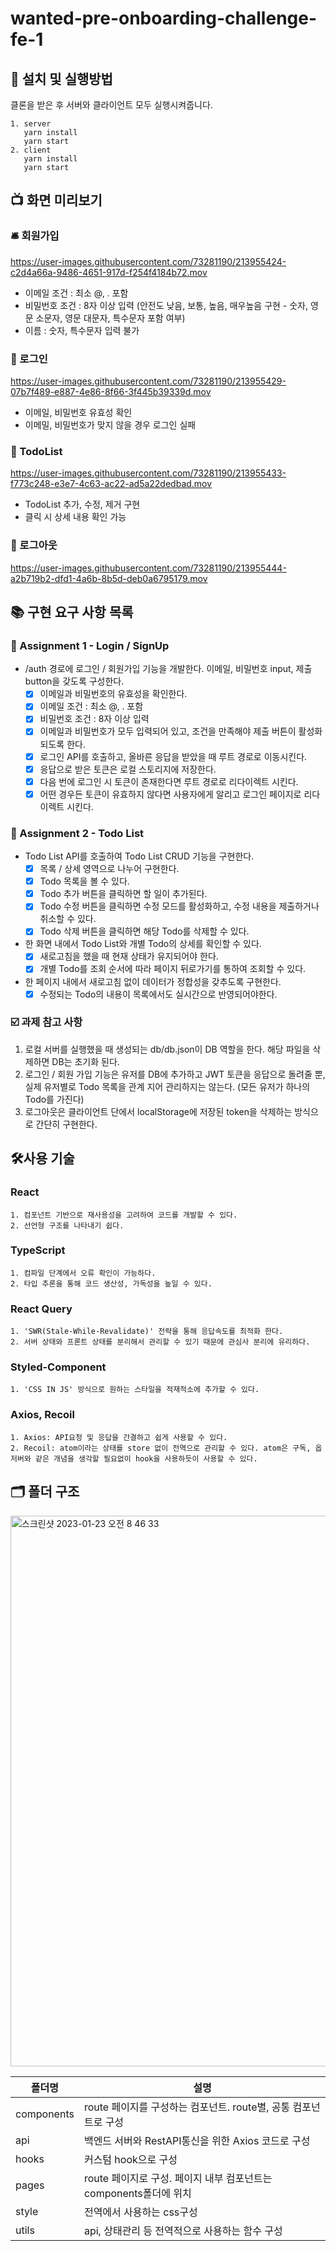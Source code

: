 # wanted-pre-onboarding-challenge-fe-1

## 🎥 설치 및 실행방법
클론을 받은 후 서버와 클라이언트 모두 실행시켜줍니다.

    1. server
       yarn install
       yarn start
    2. client
       yarn install
       yarn start

## 📺 화면 미리보기
### 🛎️ 회원가입
https://user-images.githubusercontent.com/73281190/213955424-c2d4a66a-9486-4651-917d-f254f4184b72.mov
- 이메일 조건 : 최소 @, . 포함
- 비밀번호 조건 : 8자 이상 입력 (안전도 낮음, 보통, 높음, 매우높음 구현 - 숫자, 영문 소문자, 영문 대문자, 특수문자 포함 여부)
- 이름 : 숫자, 특수문자 입력 불가

### 🔑 로그인
https://user-images.githubusercontent.com/73281190/213955429-07b7f489-e887-4e86-8f66-3f445b39339d.mov
- 이메일, 비밀번호 유효성 확인
- 이메밀, 비밀번호가 맞지 않을 경우 로그인 실패

### 📌 TodoList
https://user-images.githubusercontent.com/73281190/213955433-f773c248-e3e7-4c63-ac22-ad5a22dedbad.mov
- TodoList 추가, 수정, 제거 구현
- 클릭 시 상세 내용 확인 가능

### 📴 로그아웃
https://user-images.githubusercontent.com/73281190/213955444-a2b719b2-dfd1-4a6b-8b5d-deb0a6795179.mov


## 📚 구현 요구 사항 목록
### 🔐 Assignment 1 - Login / SignUp

- /auth 경로에 로그인 / 회원가입 기능을 개발한다. 이메일, 비밀번호 input, 제출 button을 갖도록 구성한다.
  - [X] 이메일과 비밀번호의 유효성을 확인한다.
  - [X] 이메일 조건 : 최소 @, . 포함
  - [X] 비밀번호 조건 : 8자 이상 입력
  - [X] 이메일과 비밀번호가 모두 입력되어 있고, 조건을 만족해야 제출 버튼이 활성화 되도록 한다.
  - [X] 로그인 API를 호출하고, 올바른 응답을 받았을 때 루트 경로로 이동시킨다.
  - [X] 응답으로 받은 토큰은 로컬 스토리지에 저장한다.
  - [X] 다음 번에 로그인 시 토큰이 존재한다면 루트 경로로 리다이렉트 시킨다.
  - [X] 어떤 경우든 토큰이 유효하지 않다면 사용자에게 알리고 로그인 페이지로 리다이렉트 시킨다.

### 🧾 Assignment 2 - Todo List

- Todo List API를 호출하여 Todo List CRUD 기능을 구현한다.
  - [X] 목록 / 상세 영역으로 나누어 구현한다.
  - [X] Todo 목록을 볼 수 있다.
  - [X] Todo 추가 버튼을 클릭하면 할 일이 추가된다.
  - [X] Todo 수정 버튼을 클릭하면 수정 모드를 활성화하고, 수정 내용을 제출하거나 취소할 수 있다.
  - [X] Todo 삭제 버튼을 클릭하면 해당 Todo를 삭제할 수 있다.
- 한 화면 내에서 Todo List와 개별 Todo의 상세를 확인할 수 있다.
  - [X] 새로고침을 했을 때 현재 상태가 유지되어야 한다.
  - [X] 개별 Todo를 조회 순서에 따라 페이지 뒤로가기를 통하여 조회할 수 있다.
- 한 페이지 내에서 새로고침 없이 데이터가 정합성을 갖추도록 구현한다.
  - [X] 수정되는 Todo의 내용이 목록에서도 실시간으로 반영되어야한다.

### ☑️ 과제 참고 사항

  1. 로컬 서버를 실행했을 때 생성되는 db/db.json이 DB 역할을 한다. 해당 파일을 삭제하면 DB는 초기화 된다.
  2. 로그인 / 회원 가입 기능은 유저를 DB에 추가하고 JWT 토큰을 응답으로 돌려줄 뿐, 실제 유저별로 Todo 목록을 관계 지어 관리하지는 않는다. (모든 유저가 하나의 Todo를 가진다)
  3. 로그아웃은 클라이언트 단에서 localStorage에 저장된 token을 삭제하는 방식으로 간단히 구현한다.


## 🛠️사용 기술
### React
    1. 컴포넌트 기반으로 재사용성을 고려하여 코드를 개발할 수 있다.
    2. 선언형 구조를 나타내기 쉽다.
### TypeScript
    1. 컴파일 단계에서 오류 확인이 가능하다.
    2. 타입 추론을 통해 코드 생산성, 가독성을 높일 수 있다.
### React Query
    1. 'SWR(Stale-While-Revalidate)' 전략을 통해 응답속도를 최적화 한다.
    2. 서버 상태와 프론트 상태를 분리해서 관리할 수 있기 때문에 관심사 분리에 유리하다.
### Styled-Component
    1. 'CSS IN JS' 방식으로 원하는 스타일을 적재적소에 추가할 수 있다.
### Axios, Recoil
    1. Axios: API요청 및 응답을 간결하고 쉽게 사용할 수 있다.
    2. Recoil: atom이라는 상태를 store 없이 전역으로 관리할 수 있다. atom은 구독, 옵저버와 같은 개념을 생각할 필요없이 hook을 사용하듯이 사용할 수 있다.
    
## 🗂️ 폴더 구조
<img width="881" alt="스크린샷 2023-01-23 오전 8 46 33" src="https://user-images.githubusercontent.com/73281190/213950382-c9814438-0460-4b65-8e82-cd9f27100421.png">

|폴더명|설명|
|---|---|
|components|route 페이지를 구성하는 컴포넌트. route별, 공통 컴포넌트로 구성|
|api|백엔드 서버와 RestAPI통신을 위한 Axios 코드로 구성|
|hooks|커스텀 hook으로 구성|
|pages|route 페이지로 구성. 페이지 내부 컴포넌트는 components폴더에 위치|
|style|전역에서 사용하는 css구성|
|utils|api, 상태관리 등 전역적으로 사용하는 함수 구성|





